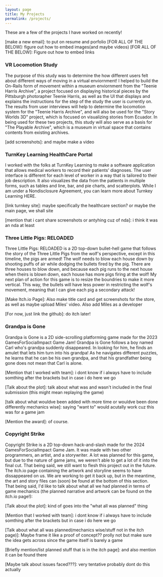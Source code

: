 ```yaml
---
layout: page
title: My Projects
permalink: /projects/
---
```


These are a few of the projects I have worked on recently!

[make a new email]: to put on resume and porfolio
[FOR ALL OF THE BELOW]: figure out how to embed images(and maybe videos)
[FOR ALL OF THE BELOW]: Figure out how to embed links
### VR Locomotion Study

The purpose of this study was to determine the how different users felt about different ways of moving in a virtual enviornment! I helped to build the On-Rails form of movement within a museum enviornment from the "Teenie Harris Archive", a project focused on displaying historical pieces by the Pittsburgh photorapher Teenie Harris, as well as the UI that displays and explains the instructions for the step of the study the user is currently on. The results from user interviews will help to determine the locomotion system for the "Teenie Harris Archive", and will also be used for the "Story Worlds 3D" project, which is focused on visualizing stories from Ecuador. In being used for these two projects, this study will also serve as a basis for "The Playable Archive", which is a museum in virtual space that contains contents from existing archives.

[add screenshots]: and maybe make a video

### TurnKey Learning HealthCare Portal

I worked with the folks at TurnKey Learning to make a software application that allows medical workers to record their patients' diagnoses. The user interface is different for each level of worker in a way that is tailored to their job description. It also visualizes the data from the patients in multiple forms, such as tables and line, bar, and pie charts, and scatterplots. While I am under a Nondisclosure Agreement, you can learn more about Turnkey Learning HERE.

[explain what i did but non-vaguely]: a

[link turnkey site]: maybe specifically the healthcare section? or maybe the main page, we shall site

[mention that i cant share screenshots or antyhing cuz of nda]: i think it was an nda at least

### Three Little Pigs: RELOADED

Three Little Pigs: RELOADED is a 2D top-down bullet-hell game that follows the story of the Three Little Pigs from the wolf's perspective, except in this timeline, the pigs are armed! The wolf needs to blow each house down by shooting puffs of air while dodging the bullets fired by the pig. There are three houses to blow down, and because each pig runs to the next house when theirs is blown down, each house has more pigs firing at the wolf!
My next plan of action for this game is to resize the boundries to make it more vertical. This way, the bullets will have less power in restricting the wolf's movement, meaning that I can give each pig a secondary attack!

[Make Itch.io Page]: Also make title card and get screenshots for the store, as well as maybe upload Miles' video. Also add Miles as a developer

[For now, just link the github]: do itch later!

### Grandpa is Gone

Grandpa is Gone is a 2D side-scrolling platforming game made for the 2023 GamesForSocialImpact Game Jam! Grandpa is Gone follows a boy named Carl who's grandpa suddenly disappeared. In looking for him, he finds an amulet that lets him turn into his grandpa! As he navigates different puzzles, he learns that he can be his own grandpa, and that his grandfather being gone does not mean that Carl is alone.

[Mention that I worked with team]: i dont know if i always have to include somthing after the brackets but in case i do here we go

[Talk about the plot]: talk about what was and wasn't included in the final submission (this might mean replaying the game)

[talk about what wouldve been added with more time or wouldve been done differently mechanics wise]: saying "want to" would acutally work cuz this was for a game jam

[Mention the award]: of course.

### Copyright Strike

Copyright Strike is a 2D top-down hack-and-slash made for the 2024 GamesForSocialImpact Game Jam. It was made with two other programmers, an artist, and a storywriter. A lot was planned for this game, but due to the nature of game jams, we weren't able to get a lot of it into the final cut. That being said, we still want to flesh this project out in the future. The itch.io page containing the artwork and storyline seems to have dissappeared on us. We are working to get it back up, but in the meantime, the art and story files can (soon) be found at the bottom of this section. That being said, I'd like to talk about what all we had planned in terms of game mechanics (the planned narrative and artwork can be found on the itch.io page!):



[Talk about the plot]: kind of goes into the "what all was planned" thing

[Mention that I worked with team]: i dont know if i always have to include somthing after the brackets but in case i do here we go

[Talk about what all was planned(mechanics wise/stuff not in the itch page)]: Maybe frame it like a proof of concept?? prolly not but make sure the idea gets across since the game itself is barely a game

[Briefly mention/list planned stuff that is in the itch page]: and also mention it can be found there

[Maybe talk about issues faced???]: very tentative probably dont do this actually